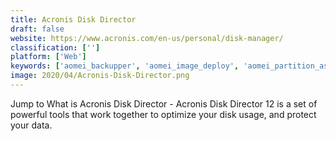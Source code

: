 ```yaml
---
title: Acronis Disk Director
draft: false 
website: https://www.acronis.com/en-us/personal/disk-manager/
classification: ['']
platform: ['Web']
keywords: ['aomei_backupper', 'aomei_image_deploy', 'aomei_partition_assistant', 'acronis_true_image', 'apple_disk_utility', 'daemon_tools', 'driveimage_xml', 'easeus_partition_master', 'gparted', 'macrium_reflect', 'minitool_partition_wizard', 'novabackup', 'ping', 'paragon_partition_manager', 'parted_magic', 'r-drive_image', 'symantec_it_management_suite', 'teracopy', 'todo_backup']
image: 2020/04/Acronis-Disk-Director.png
---
```

Jump to What is Acronis Disk Director - Acronis Disk Director 12 is a set of powerful tools that work together to optimize your disk usage, and protect your data.